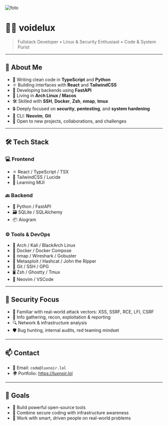 ![foto](https://i.pinimg.com/736x/f5/ad/1f/f5ad1fcfc40f16fab578e12e8cbfb71c.jpg)

# 👨‍💻 voidelux

> Fullstack Developer • Linux & Security Enthusiast • Code & System Purist

---

## 🧠 About Me

- 🎯 Writing clean code in **TypeScript** and **Python**
- ⚛️ Building interfaces with **React** and **TailwindCSS**
- 🐍 Developing backends using **FastAPI**
- 🐧 Living in **Arch Linux / Macos**
- 🛠 Skilled with **SSH**, **Docker**, **Zsh**, **nmap**, **tmux**
- 🔒 Deeply focused on **security**, **pentesting**, and **system hardening**
- 🧰 CLI: **Neovim**, **Git**
- 🤝 Open to new projects, collaborations, and challenges

---

## 🛠 Tech Stack

### 💻 Frontend
- ⚛️ React / TypeScript / TSX 
- 🎨 TailwindCSS / Lucide
- 🧪 Learning MUI

### 🔙 Backend
- 🐍 Python / FastAPI
- 🗃 SQLite / SQLAlchemy
- 📦 Aiogram

### ⚙️ Tools & DevOps
- 🐧 Arch / Kali / BlackArch Linux
- 🐳 Docker / Docker Compose
- 📡 nmap / Wireshark / Gobuster
- 🔐 Metasploit / Hashcat / John the Ripper
- 🧪 Git / SSH / GPG
- 🖥 Zsh / Ghostty / Tmux
- 🧠 Neovim / VSCode

---

## 🔐 Security Focus

- 🧠 Familiar with real-world attack vectors: XSS, SSRF, RCE, LFI, CSRF
- 🧰 Info gathering, recon, exploitation & reporting
- 🔍 Network & infrastructure analysis
- 🛡 Bug hunting, internal audits, red teaming mindset

---

## 📫 Contact

- 📧 Email: `code@luxnoir.lol`
- 🌍 Portfolio: https://luxnoir.lol

---

## 📌 Goals

- 🧱 Build powerful open-source tools
- 🔐 Combine secure coding with infrastructure awareness
- 🤝 Work with smart, driven people on real-world problems
